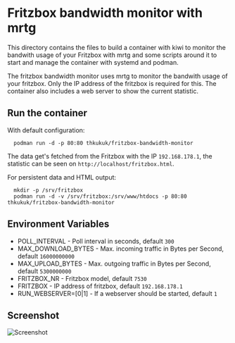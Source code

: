 # Fritzbox bandwidth monitor with mrtg

This directory contains the files to build a container with kiwi to monitor
the bandwith usage of your Fritzbox with mrtg and some scripts around it to
start and manage the container with systemd and podman.

The fritzbox bandwidth monitor uses mrtg to monitor the bandwith usage of
your fritzbox. Only the IP address of the fritzbox is required for this.
The container also includes a web server to show the current statistic.

## Run the container

With default configuration:

```
  podman run -d -p 80:80 thkukuk/fritzbox-bandwidth-monitor
```

The data get's fetched from the Fritzbox with the IP `192.168.178.1`, the
statistic can be seen on `http://localhost/fritzbox.html`.

For persistent data and HTML output:
```
  mkdir -p /srv/fritzbox
  podman run -d -v /srv/fritzbox:/srv/www/htdocs -p 80:80 thkukuk/fritzbox-bandwidth-monitor
```

## Environment Variables

- POLL_INTERVAL 	- Poll interval in seconds, default `300`
- MAX_DOWNLOAD_BYTES 	- Max. incoming traffic in Bytes per Second, default `16000000000`
- MAX_UPLOAD_BYTES      - Max. outgoing traffic in Bytes per Second, default `5300000000`
- FRITZBOX_NR           - Fritzbox model, default `7530`
- FRITZBOX              - IP address of fritzbox, default `192.168.178.1`
- RUN_WEBSERVER=[0|1]   - If a webserver should be started, default `1`

## Screenshot

![Screenshot](Screenshot.png)
